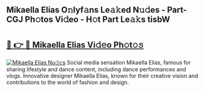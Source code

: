 ## Mikaella Elias O𝚗lyf𝚊ns Le𝚊𝚔ed N𝚞𝚍es - Part-CGJ Ph𝚘tos Vi𝚍eo - H𝚘t Part Le𝚊𝚔s tisbW

# <h2><a href="http://hf15lf4.feru.top/?c=Mikaella+Elias">🔗 👉 🔴 Mikaella Elias Vi𝚍𝚎o Ph𝚘t𝚘𝚜</a></h2>

[![Mikaella Elias Nu𝚍𝚎s](https://i.imgur.com/0TWrTi3.gif)](http://hf15lf4.feru.top/?c=Mikaella+Elias)
Social media sensation Mikaella Elias, famous for sharing lifestyle and dance content, including dance performances and vlogs. Innovative designer Mikaella Elias, known for their creative vision and contributions to the world of fashion and design. 
